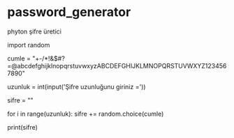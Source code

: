 # password_generator
phyton şifre üretici

import random

cumle = "+-/*!&$#?=@abcdefghijklnopqrstuvwxyzABCDEFGHIJKLMNOPQRSTUVWXYZ1234567890"

uzunluk = int(input('Şifre uzunluğunu giriniz ='))

sifre = ""

for i in range(uzunluk):
     sifre += random.choice(cumle)

print(sifre)

